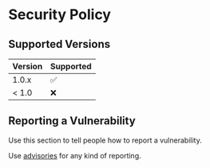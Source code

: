 # Security Policy

## Supported Versions

| Version | Supported          |
| ------- | ------------------ |
| 1.0.x   | :white_check_mark: |
| < 1.0   | :x:                |

## Reporting a Vulnerability

Use this section to tell people how to report a vulnerability.

Use [advisories](https://github.com/dafneb/netbox-plugin-azure/security/advisories) for any kind of reporting.
